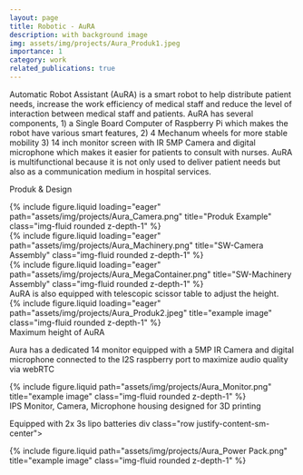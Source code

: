 ```yaml
---
layout: page
title: Robotic - AuRA
description: with background image
img: assets/img/projects/Aura_Produk1.jpeg
importance: 1
category: work
related_publications: true
---
```


Automatic Robot Assistant (AuRA) is a smart robot to help distribute patient needs, increase the work efficiency of medical staff and reduce the level of interaction between medical staff and patients. AuRA has several components, 1) a Single Board Computer of Raspberry Pi which makes the robot have various smart features, 2) 4 Mechanum wheels for more stable mobility 3) 14 inch monitor screen with IR 5MP Camera and digital microphone which makes it easier for patients to consult with nurses. AuRA is multifunctional because it is not only used to deliver patient needs but also as a communication medium in hospital services.

Produk & Design
<div class="row">
    <div class="col-sm mt-3 mt-md-0">
        {% include figure.liquid loading="eager" path="assets/img/projects/Aura_Camera.png" title="Produk Example" class="img-fluid rounded z-depth-1" %}
    </div>
    <div class="col-sm mt-3 mt-md-0">
        {% include figure.liquid loading="eager" path="assets/img/projects/Aura_Machinery.png" title="SW-Camera Assembly" class="img-fluid rounded z-depth-1" %}
    </div>
    <div class="col-sm mt-3 mt-md-0">
        {% include figure.liquid loading="eager" path="assets/img/projects/Aura_MegaContainer.png" title="SW-Machinery Assembly" class="img-fluid rounded z-depth-1" %}
    </div>
</div>
<div class="caption">
    AuRA is also equipped with telescopic scissor table to adjust the height.
</div>
<div class="row">
    <div class="col-sm mt-3 mt-md-0">
        {% include figure.liquid loading="eager" path="assets/img/projects/Aura_Produk2.jpeg" title="example image" class="img-fluid rounded z-depth-1" %}
    </div>
</div>
<div class="caption">
    Maximum height of AuRA
</div>

<!-- You can also put regular text between your rows of images, even citations {% cite einstein1950meaning %}.
Say you wanted to write a bit about your project before you posted the rest of the images.
You describe how you toiled, sweated, _bled_ for your project, and then... you reveal its glory in the next row of images. -->

Aura has a dedicated 14 monitor equipped with a 5MP IR Camera and digital microphone connected to the I2S raspberry port to maximize audio quality via webRTC
<div class="row justify-content-sm-center">
    <div class="col-sm-8 mt-3 mt-md-0">
        {% include figure.liquid path="assets/img/projects/Aura_Monitor.png" title="example image" class="img-fluid rounded z-depth-1" %}
    </div>
</div>
<div class="caption">
    IPS Monitor, Camera, Microphone housing designed for 3D printing
</div>

Equipped with 2x 3s lipo batteries
div class="row justify-content-sm-center">
    <div class="col-sm-8 mt-3 mt-md-0">
        {% include figure.liquid path="assets/img/projects/Aura_Power Pack.png" title="example image" class="img-fluid rounded z-depth-1" %}
    </div>
</div>

<!-- {% raw %} -->

<!-- ```html
<div class="row justify-content-sm-center">
  <div class="col-sm-8 mt-3 mt-md-0">
    {% include figure.liquid path="assets/img/6.jpg" title="example image" class="img-fluid rounded z-depth-1" %}
  </div>
  <div class="col-sm-4 mt-3 mt-md-0">
    {% include figure.liquid path="assets/img/11.jpg" title="example image" class="img-fluid rounded z-depth-1" %}
  </div>
</div>
``` -->

<!-- {% endraw %} -->
